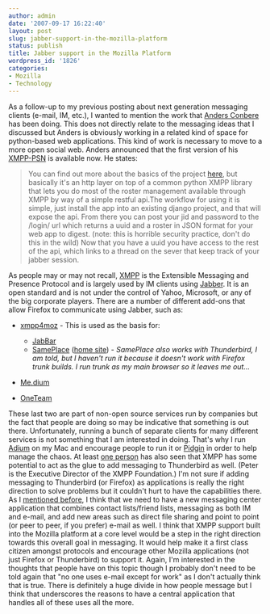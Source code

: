 ```yaml
---
author: admin
date: '2007-09-17 16:22:40'
layout: post
slug: jabber-support-in-the-mozilla-platform
status: publish
title: Jabber support in the Mozilla Platform
wordpress_id: '1826'
categories:
- Mozilla
- Technology
---
```


As a follow-up to my previous posting about next generation messaging
clients (e-mail, IM, etc.), I wanted to mention the work that [Anders
Conbere](http://anders.conbere.org) has been doing. This does not
directly relate to the messaging ideas that I discussed but Anders is
obviously working in a related kind of space for python-based web
applications. This kind of work is necessary to move to a more open
social web. Anders announced that the first version of his
[XMPP-PSN](http://anders.conbere.org/journal/post/first-version-xmpp-psn-available/)
is available now. He states:

> You can find out more about the basics of the project
> [here](http://anders.conbere.org/journal/post/portable-social-networks-xmpp/),
> but basically it's an http layer on top of a common python XMPP
> library that lets you do most of the roster management available
> through XMPP by way of a simple restful api.The workflow for using it
> is simple, just install the app into an existing django project, and
> that will expose the api. From there you can post your jid and
> password to the /login/ url which returns a uuid and a roster in JSON
> format for your web app to digest. (note: this is horrible security
> practice, don't do this in the wild) Now that you have a uuid you have
> access to the rest of the api, which links to a thread on the sever
> that keep track of your jabber session.
>
As people may or may not recall, [XMPP](http://www.xmpp.org/) is the
Extensible Messaging and Presence Protocol and is largely used by IM
clients using [Jabber](http://www.jabber.org/). It is an open standard
and is not under the control of Yahoo, Microsoft, or any of the big
corporate players. There are a number of different add-ons that allow
Firefox to communicate using Jabber, such as:

-   [xmpp4moz](https://addons.mozilla.org/en-US/firefox/addon/3632) -
    This is used as the basis for:
    -   [JabBar](https://addons.mozilla.org/en-US/firefox/addon/4397)
    -   [SamePlace](https://addons.mozilla.org/en-US/firefox/addon/3633)
        ([home site](http://sameplace.cc/)) - *SamePlace also works with
        Thunderbird, I am told, but I haven't run it because it doesn't
        work with Firefox trunk builds. I run trunk as my main browser
        so it leaves me out...*

-   [Me.dium](http://me.dium.com/jabber/)
-   [OneTeam](http://oneteam.im/)

These last two are part of non-open source services run by companies but
the fact that people are doing so may be indicative that something is
out there. Unfortunately, running a bunch of separate clients for many
different services is not something that I am interested in doing.
That's why I run [Adium](http://www.adiumx.com/) on my Mac and encourage
people to run it or [Pidgin](http://www.pidgin.im/) in order to help
manage the chaos. At least [one person](https://stpeter.im/?p=2005) has
also seen that XMPP has some potential to act as the glue to add
messaging to Thunderbird as well. (Peter is the Executive Director of
the XMPP Foundation.) I'm not sure if adding messaging to Thunderbird
(or Firefox) as applications is really the right direction to solve
problems but it couldn't hurt to have the capabilities there. As I
[mentioned
before](http://www.arcanology.com/2007/09/04/messaging-clients-in-the-post-web-20-world/),
I think that we need to have a new messaging center application that
combines contact lists/friend lists, messaging as both IM and e-mail,
and add new areas such as direct file sharing and point to point (or
peer to peer, if you prefer) e-mail as well. I think that XMPP support
built into the Mozilla platform at a core level would be a step in the
right direction towards this overall goal in messaging. It would help
make it a first class citizen amongst protocols and encourage other
Mozilla applications (not just Firefox or Thunderbird) to support it.
Again, I'm interested in the thoughts that people have on this topic
though I probably don't need to be told again that "no one uses e-mail
except for work" as I don't actually think that is true. There is
definitely a huge divide in how people message but I think that
underscores the reasons to have a central application that handles all
of these uses all the more.

